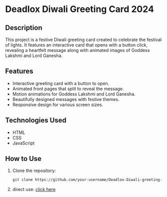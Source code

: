 # Deadlox Diwali Greeting Card 2024

## Description
This project is a festive Diwali greeting card created to celebrate the festival of lights. It features an interactive card that opens with a button click, revealing a heartfelt message along with animated images of Goddess Lakshmi and Lord Ganesha.

## Features
- Interactive greeting card with a button to open.
- Animated front pages that split to reveal the message.
- Motion animations for Goddess Lakshmi and Lord Ganesha.
- Beautifully designed messages with festive themes.
- Responsive design for various screen sizes.

## Technologies Used
- HTML
- CSS
- JavaScript

## How to Use
1. Clone the repository:
   ```bash
   git clone https://github.com/your-username/Deadlox-Diwali-greeting-card-2024.git
2. direct use:
   [click here](https://vixar3.github.io/Deadlox-Diwali-greeting-card-2024/)
